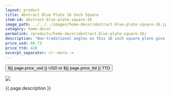 ```yaml
---
layout: product
title: Abstract Blue Plate 16 Inch Square
item-id: abstract-blue-plate-square-16
image_path: ../../../images/home-decor/abstract-blue-plate-square-16.jpg
category: home-decor
permalink: /products/home-decor/abstract-blue-plate-square-16/
description: "Non-traditional angles on this 16 inch square plate give the light a perfect pathway to emphasize the shining drops of cerulean and navy on a cool-blue and grey gradient. Hang on a wall as a sophisticated piece of art or feature in your dining room as a modern centerpiece. Maintain the Our handcrafted cozenza glassware is food safe, and lead and cadmium free."
price_usd: 60.73
price_ttd: 410
excerpt_separator: <!--more-->
---
```


<button class="bg-blue-500 hover:bg-blue-700 text-white font-bold my-2 py-2 px-4 w-full snipcart-add-item" 
data-item-id="{{ page.item-id }}" 
data-item-price="{{page.price_usd}}"
data-item-url="{{ site.url }}/{{ page.category }}"
data-item-description="{{ page.description }}"
data-item-image="{{ page.image_path }}"
data-item-name="{{ page.title }}"
data-item-categories="{{ page.category }}">
${{ page.price_usd }} USD or ${{ page.price_ttd }} TTD
</button>

<!--more-->
<div class="flex flex-wrap">
  <div class="w-64 p-4 h-auto">
    <a data-fancybox="gallery" href="{{ page.image_path }}"><img src="{{ page.image_path }}"></a>
  </div>
  <div class="sm:flex-1">
    <p class="p-4 text-gray-700">
      {{ page.description }}
    </p>
  </div>
</div>